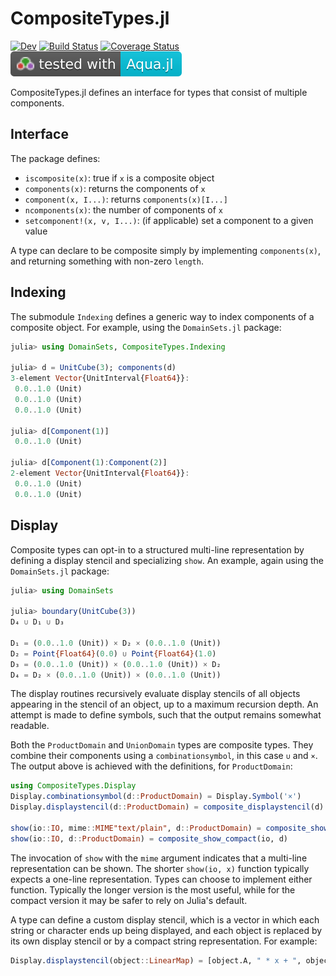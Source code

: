 # CompositeTypes.jl

[![Dev](https://img.shields.io/badge/docs-dev-blue.svg)](https://JuliaApproximation.github.io/CompositeTypes.jl/dev)
[![Build Status](https://github.com/JuliaApproximation/CompositeTypes.jl/workflows/CI/badge.svg)](https://github.com/JuliaApproximation/CompositeTypes.jl/actions)
[![Coverage Status](https://codecov.io/gh/JuliaApproximation/CompositeTypes.jl/branch/master/graph/badge.svg)](https://codecov.io/gh/JuliaApproximation/CompositeTypes.jl)
[![Aqua QA](https://raw.githubusercontent.com/JuliaTesting/Aqua.jl/master/badge.svg)](https://github.com/JuliaTesting/Aqua.jl)


CompositeTypes.jl defines an interface for types that consist of multiple components.

## Interface

The package defines:
- `iscomposite(x)`: true if `x` is a composite object
- `components(x)`: returns the components of `x`
- `component(x, I...)`: returns `components(x)[I...]`
- `ncomponents(x)`: the number of components of `x`
- `setcomponent!(x, v, I...)`: (if applicable) set a component to a given value

A type can declare to be composite simply by implementing `components(x)`, and
returning something with non-zero `length`.

## Indexing

The submodule `Indexing` defines a generic way to index components of a
composite object. For example, using the `DomainSets.jl` package:
```julia
julia> using DomainSets, CompositeTypes.Indexing

julia> d = UnitCube(3); components(d)
3-element Vector{UnitInterval{Float64}}:
 0.0..1.0 (Unit)
 0.0..1.0 (Unit)
 0.0..1.0 (Unit)

julia> d[Component(1)]
 0.0..1.0 (Unit)

julia> d[Component(1):Component(2)]
2-element Vector{UnitInterval{Float64}}:
 0.0..1.0 (Unit)
 0.0..1.0 (Unit)
```

## Display

Composite types can opt-in to a structured multi-line representation by
defining a display stencil and specializing `show`. An example, again using
the `DomainSets.jl` package:
```julia
julia> using DomainSets

julia> boundary(UnitCube(3))
D₄ ∪ D₁ ∪ D₃

D₁ = (0.0..1.0 (Unit)) × D₂ × (0.0..1.0 (Unit))
D₂ = Point{Float64}(0.0) ∪ Point{Float64}(1.0)
D₃ = (0.0..1.0 (Unit)) × (0.0..1.0 (Unit)) × D₂
D₄ = D₂ × (0.0..1.0 (Unit)) × (0.0..1.0 (Unit))
```
The display routines recursively evaluate display stencils of all objects
appearing in the stencil of an object, up to a maximum recursion depth. An
attempt is made to define symbols, such that the output remains somewhat
readable.

Both the `ProductDomain` and `UnionDomain` types are composite types. They
combine their components using a `combinationsymbol`, in this case `∪` and `×`.
The output above is achieved with the definitions, for `ProductDomain`:
```julia
using CompositeTypes.Display
Display.combinationsymbol(d::ProductDomain) = Display.Symbol('×')
Display.displaystencil(d::ProductDomain) = composite_displaystencil(d)

show(io::IO, mime::MIME"text/plain", d::ProductDomain) = composite_show(io, mime, d)
show(io::IO, d::ProductDomain) = composite_show_compact(io, d)
```
The invocation of `show` with the `mime` argument indicates that a multi-line
representation can be shown. The shorter `show(io, x)` function typically expects
a one-line representation. Types can choose to implement either function. Typically
the longer version is the most useful, while for the compact version it may be
safer to rely on Julia's default.

A type can define a custom display stencil, which is a vector in which each string
or character ends up being displayed, and each object is replaced by its own
display stencil or by a compact string representation. For example:
```julia
Display.displaystencil(object::LinearMap) = [object.A, " * x + ", object.b]
```
